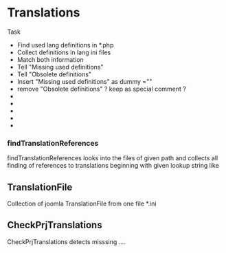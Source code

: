 # Translations

Task 
* Find used lang definitions in *.php
* Collect definitions in lang ini files
* Match both information
* Tell "Missing used definitions"
* Tell "Obsolete definitions"
* Insert "Missing used definitions" as dummy =""
* remove  "Obsolete definitions" ? keep as special comment ?
* 
* 
* 
* 
* 

### findTranslationReferences

findTranslationReferences looks into the files of given path and collects all 
finding of references to translations beginning with given lookup string like 


## TranslationFile
Collection of joomla TranslationFile from one file *.ini


## CheckPrjTranslations

CheckPrjTranslations detects misssing ....

